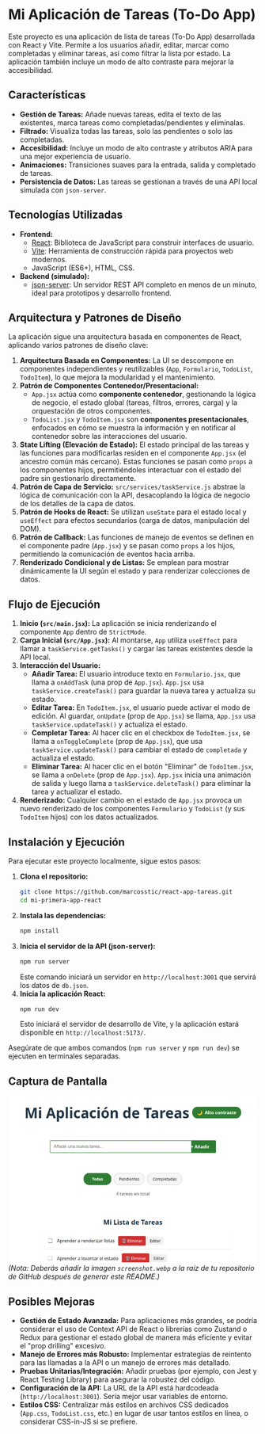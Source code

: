 # Mi Aplicación de Tareas (To-Do App)

Este proyecto es una aplicación de lista de tareas (To-Do App) desarrollada con React y Vite. Permite a los usuarios añadir, editar, marcar como completadas y eliminar tareas, así como filtrar la lista por estado. La aplicación también incluye un modo de alto contraste para mejorar la accesibilidad.

## Características

*   **Gestión de Tareas:** Añade nuevas tareas, edita el texto de las existentes, marca tareas como completadas/pendientes y elimínalas.
*   **Filtrado:** Visualiza todas las tareas, solo las pendientes o solo las completadas.
*   **Accesibilidad:** Incluye un modo de alto contraste y atributos ARIA para una mejor experiencia de usuario.
*   **Animaciones:** Transiciones suaves para la entrada, salida y completado de tareas.
*   **Persistencia de Datos:** Las tareas se gestionan a través de una API local simulada con `json-server`.

## Tecnologías Utilizadas

*   **Frontend:**
    *   [React](https://react.dev/): Biblioteca de JavaScript para construir interfaces de usuario.
    *   [Vite](https://vitejs.dev/): Herramienta de construcción rápida para proyectos web modernos.
    *   JavaScript (ES6+), HTML, CSS.
*   **Backend (simulado):**
    *   [json-server](https://github.com/typicode/json-server): Un servidor REST API completo en menos de un minuto, ideal para prototipos y desarrollo frontend.

## Arquitectura y Patrones de Diseño

La aplicación sigue una arquitectura basada en componentes de React, aplicando varios patrones de diseño clave:

1.  **Arquitectura Basada en Componentes:** La UI se descompone en componentes independientes y reutilizables (`App`, `Formulario`, `TodoList`, `TodoItem`), lo que mejora la modularidad y el mantenimiento.
2.  **Patrón de Componentes Contenedor/Presentacional:**
    *   `App.jsx` actúa como **componente contenedor**, gestionando la lógica de negocio, el estado global (tareas, filtros, errores, carga) y la orquestación de otros componentes.
    *   `TodoList.jsx` y `TodoItem.jsx` son **componentes presentacionales**, enfocados en cómo se muestra la información y en notificar al contenedor sobre las interacciones del usuario.
3.  **State Lifting (Elevación de Estado):** El estado principal de las tareas y las funciones para modificarlas residen en el componente `App.jsx` (el ancestro común más cercano). Estas funciones se pasan como `props` a los componentes hijos, permitiéndoles interactuar con el estado del padre sin gestionarlo directamente.
4.  **Patrón de Capa de Servicio:** `src/services/taskService.js` abstrae la lógica de comunicación con la API, desacoplando la lógica de negocio de los detalles de la capa de datos.
5.  **Patrón de Hooks de React:** Se utilizan `useState` para el estado local y `useEffect` para efectos secundarios (carga de datos, manipulación del DOM).
6.  **Patrón de Callback:** Las funciones de manejo de eventos se definen en el componente padre (`App.jsx`) y se pasan como `props` a los hijos, permitiendo la comunicación de eventos hacia arriba.
7.  **Renderizado Condicional y de Listas:** Se emplean para mostrar dinámicamente la UI según el estado y para renderizar colecciones de datos.

## Flujo de Ejecución

1.  **Inicio (`src/main.jsx`):** La aplicación se inicia renderizando el componente `App` dentro de `StrictMode`.
2.  **Carga Inicial (`src/App.jsx`):** Al montarse, `App` utiliza `useEffect` para llamar a `taskService.getTasks()` y cargar las tareas existentes desde la API local.
3.  **Interacción del Usuario:**
    *   **Añadir Tarea:** El usuario introduce texto en `Formulario.jsx`, que llama a `onAddTask` (una prop de `App.jsx`). `App.jsx` usa `taskService.createTask()` para guardar la nueva tarea y actualiza su estado.
    *   **Editar Tarea:** En `TodoItem.jsx`, el usuario puede activar el modo de edición. Al guardar, `onUpdate` (prop de `App.jsx`) se llama, `App.jsx` usa `taskService.updateTask()` y actualiza el estado.
    *   **Completar Tarea:** Al hacer clic en el checkbox de `TodoItem.jsx`, se llama a `onToggleComplete` (prop de `App.jsx`), que usa `taskService.updateTask()` para cambiar el estado de `completada` y actualiza el estado.
    *   **Eliminar Tarea:** Al hacer clic en el botón "Eliminar" de `TodoItem.jsx`, se llama a `onDelete` (prop de `App.jsx`). `App.jsx` inicia una animación de salida y luego llama a `taskService.deleteTask()` para eliminar la tarea y actualizar el estado.
4.  **Renderizado:** Cualquier cambio en el estado de `App.jsx` provoca un nuevo renderizado de los componentes `Formulario` y `TodoList` (y sus `TodoItem` hijos) con los datos actualizados.

## Instalación y Ejecución

Para ejecutar este proyecto localmente, sigue estos pasos:

1.  **Clona el repositorio:**
    ```bash
    git clone https://github.com/marcosstic/react-app-tareas.git
    cd mi-primera-app-react
    ```
2.  **Instala las dependencias:**
    ```bash
    npm install
    ```
3.  **Inicia el servidor de la API (json-server):**
    ```bash
    npm run server
    ```
    Este comando iniciará un servidor en `http://localhost:3001` que servirá los datos de `db.json`.
4.  **Inicia la aplicación React:**
    ```bash
    npm run dev
    ```
    Esto iniciará el servidor de desarrollo de Vite, y la aplicación estará disponible en `http://localhost:5173/`.

Asegúrate de que ambos comandos (`npm run server` y `npm run dev`) se ejecuten en terminales separadas.

## Captura de Pantalla

![Captura de pantalla de la aplicación de tareas](screenshot.webp)
*(Nota: Deberás añadir la imagen `screenshot.webp` a la raíz de tu repositorio de GitHub después de generar este README.)*

## Posibles Mejoras

*   **Gestión de Estado Avanzada:** Para aplicaciones más grandes, se podría considerar el uso de Context API de React o librerías como Zustand o Redux para gestionar el estado global de manera más eficiente y evitar el "prop drilling" excesivo.
*   **Manejo de Errores más Robusto:** Implementar estrategias de reintento para las llamadas a la API o un manejo de errores más detallado.
*   **Pruebas Unitarias/Integración:** Añadir pruebas (por ejemplo, con Jest y React Testing Library) para asegurar la robustez del código.
*   **Configuración de la API:** La URL de la API está hardcodeada (`http://localhost:3001`). Sería mejor usar variables de entorno.
*   **Estilos CSS:** Centralizar más estilos en archivos CSS dedicados (`App.css`, `TodoList.css`, etc.) en lugar de usar tantos estilos en línea, o considerar CSS-in-JS si se prefiere.
